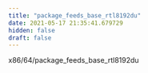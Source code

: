 ```yaml
---
title: "package_feeds_base_rtl8192du"
date: 2021-05-17 21:35:41.679729
hidden: false
draft: false
---
```


x86/64/package_feeds_base_rtl8192du

